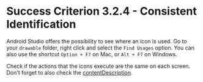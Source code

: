 # Success Criterion 3.2.4 - Consistent Identification

Android Studio offers the possibility to see where an icon is used. Go to your `drawable` folder, right click and select the `Find Usages` option. You can also use the shortcut `Option + F7` on Mac, or `Alt + F7` on Windows.

Check if the actions that the icons execute are the same on each screen. Don't forget to also check the [contentDescription](https://developer.android.com/reference/android/view/View.html#attr_android:contentDescription).
